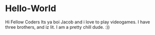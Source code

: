 # Hello-World
Hi Fellow Coders
Its ya boi Jacob and i love to play videogames. I have three brothers, and iz lit. I am a pretty chill dude. :))

